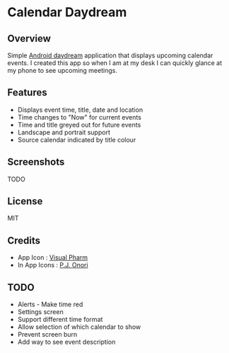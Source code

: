 # Calendar Daydream

## Overview

Simple [Android daydream](http://developer.android.com/about/versions/android-4.2.html#Daydream) application that displays upcoming calendar events.  I created this app so when I am at my desk I can quickly glance at my phone to see upcoming meetings.

## Features

 * Displays event time, title, date and location
 * Time changes to "Now" for current events
 * Time and title greyed out for future events
 * Landscape and portrait support
 * Source calendar indicated by title colour

## Screenshots

TODO

## License

MIT

## Credits

* App Icon : [Visual Pharm](http://www.visualpharm.com/)
* In App Icons : [P.J. Onori](http://somerandomdude.com/work/open-iconic/)

## TODO

 * Alerts - Make time red
 * Settings screen
 * Support different time format
 * Allow selection of which calendar to show
 * Prevent screen burn
 * Add way to see event description
